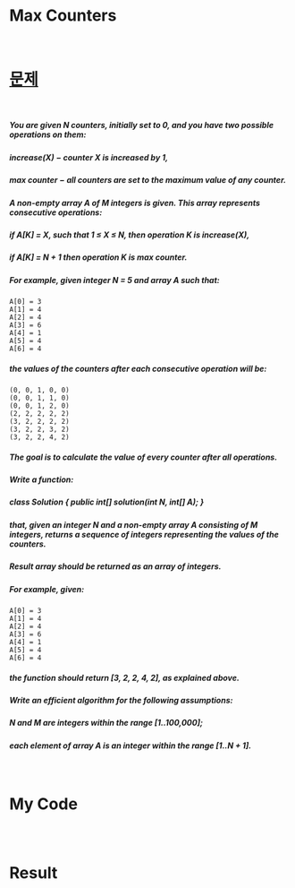# Max Counters

<br>

# <a href="https://app.codility.com/programmers/lessons/4-counting_elements/">문제</a>

<br>

##### You are given N counters, initially set to 0, and you have two possible operations on them:
##### increase(X) − counter X is increased by 1,
##### max counter − all counters are set to the maximum value of any counter.
##### A non-empty array A of M integers is given. This array represents consecutive operations:
##### if A[K] = X, such that 1 ≤ X ≤ N, then operation K is increase(X),
##### if A[K] = N + 1 then operation K is max counter.
##### For example, given integer N = 5 and array A such that:
    A[0] = 3
    A[1] = 4
    A[2] = 4
    A[3] = 6
    A[4] = 1
    A[5] = 4
    A[6] = 4
##### the values of the counters after each consecutive operation will be:
    (0, 0, 1, 0, 0)
    (0, 0, 1, 1, 0)
    (0, 0, 1, 2, 0)
    (2, 2, 2, 2, 2)
    (3, 2, 2, 2, 2)
    (3, 2, 2, 3, 2)
    (3, 2, 2, 4, 2)
##### The goal is to calculate the value of every counter after all operations.
##### Write a function:
##### class Solution { public int[] solution(int N, int[] A); }
##### that, given an integer N and a non-empty array A consisting of M integers, returns a sequence of integers representing the values of the counters.
##### Result array should be returned as an array of integers.
##### For example, given:
    A[0] = 3
    A[1] = 4
    A[2] = 4
    A[3] = 6
    A[4] = 1
    A[5] = 4
    A[6] = 4
##### the function should return [3, 2, 2, 4, 2], as explained above.
##### Write an efficient algorithm for the following assumptions:
##### N and M are integers within the range [1..100,000];
##### each element of array A is an integer within the range [1..N + 1].

<br>

# My Code

```javascript

```

<br>

# Result
